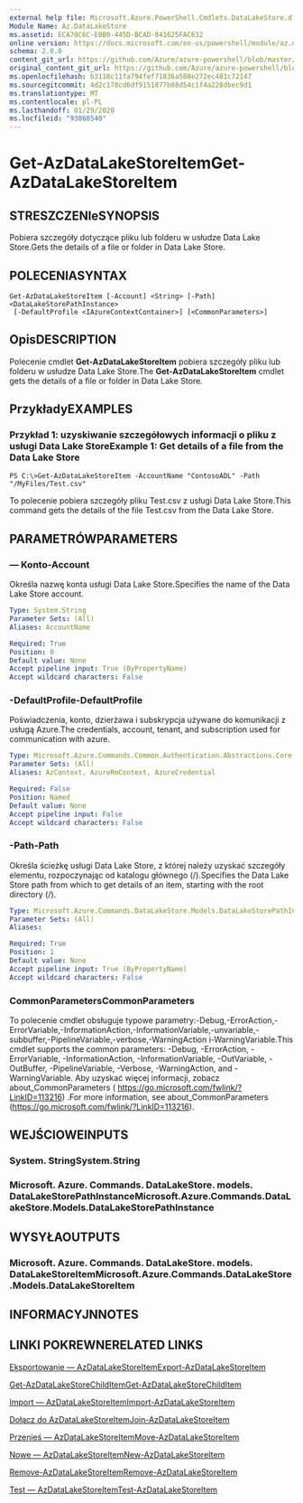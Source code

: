 ```yaml
---
external help file: Microsoft.Azure.PowerShell.Cmdlets.DataLakeStore.dll-Help.xml
Module Name: Az.DataLakeStore
ms.assetid: ECA70C6C-E0B0-445D-BCAD-041625FAC632
online version: https://docs.microsoft.com/en-us/powershell/module/az.datalakestore/get-azdatalakestoreitem
schema: 2.0.0
content_git_url: https://github.com/Azure/azure-powershell/blob/master/src/DataLakeStore/DataLakeStore/help/Get-AzDataLakeStoreItem.md
original_content_git_url: https://github.com/Azure/azure-powershell/blob/master/src/DataLakeStore/DataLakeStore/help/Get-AzDataLakeStoreItem.md
ms.openlocfilehash: b3118c11fa794fef71836a580e272ec481c72147
ms.sourcegitcommit: 4d2c178cd6df9151877b08d54c1f4a228dbec9d1
ms.translationtype: MT
ms.contentlocale: pl-PL
ms.lasthandoff: 01/29/2020
ms.locfileid: "93868540"
---
```

# <span data-ttu-id="38fcc-101">Get-AzDataLakeStoreItem</span><span class="sxs-lookup"><span data-stu-id="38fcc-101">Get-AzDataLakeStoreItem</span></span>

## <span data-ttu-id="38fcc-102">STRESZCZENIe</span><span class="sxs-lookup"><span data-stu-id="38fcc-102">SYNOPSIS</span></span>
<span data-ttu-id="38fcc-103">Pobiera szczegóły dotyczące pliku lub folderu w usłudze Data Lake Store.</span><span class="sxs-lookup"><span data-stu-id="38fcc-103">Gets the details of a file or folder in Data Lake Store.</span></span>

## <span data-ttu-id="38fcc-104">POLECENIA</span><span class="sxs-lookup"><span data-stu-id="38fcc-104">SYNTAX</span></span>

```
Get-AzDataLakeStoreItem [-Account] <String> [-Path] <DataLakeStorePathInstance>
 [-DefaultProfile <IAzureContextContainer>] [<CommonParameters>]
```

## <span data-ttu-id="38fcc-105">Opis</span><span class="sxs-lookup"><span data-stu-id="38fcc-105">DESCRIPTION</span></span>
<span data-ttu-id="38fcc-106">Polecenie cmdlet **Get-AzDataLakeStoreItem** pobiera szczegóły pliku lub folderu w usłudze Data Lake Store.</span><span class="sxs-lookup"><span data-stu-id="38fcc-106">The **Get-AzDataLakeStoreItem** cmdlet gets the details of a file or folder in Data Lake Store.</span></span>

## <span data-ttu-id="38fcc-107">Przykłady</span><span class="sxs-lookup"><span data-stu-id="38fcc-107">EXAMPLES</span></span>

### <span data-ttu-id="38fcc-108">Przykład 1: uzyskiwanie szczegółowych informacji o pliku z usługi Data Lake Store</span><span class="sxs-lookup"><span data-stu-id="38fcc-108">Example 1: Get details of a file from the Data Lake Store</span></span>
```
PS C:\>Get-AzDataLakeStoreItem -AccountName "ContosoADL" -Path "/MyFiles/Test.csv"
```

<span data-ttu-id="38fcc-109">To polecenie pobiera szczegóły pliku Test.csv z usługi Data Lake Store.</span><span class="sxs-lookup"><span data-stu-id="38fcc-109">This command gets the details of the file Test.csv from the Data Lake Store.</span></span>

## <span data-ttu-id="38fcc-110">PARAMETRÓW</span><span class="sxs-lookup"><span data-stu-id="38fcc-110">PARAMETERS</span></span>

### <span data-ttu-id="38fcc-111">— Konto</span><span class="sxs-lookup"><span data-stu-id="38fcc-111">-Account</span></span>
<span data-ttu-id="38fcc-112">Określa nazwę konta usługi Data Lake Store.</span><span class="sxs-lookup"><span data-stu-id="38fcc-112">Specifies the name of the Data Lake Store account.</span></span>

```yaml
Type: System.String
Parameter Sets: (All)
Aliases: AccountName

Required: True
Position: 0
Default value: None
Accept pipeline input: True (ByPropertyName)
Accept wildcard characters: False
```

### <span data-ttu-id="38fcc-113">-DefaultProfile</span><span class="sxs-lookup"><span data-stu-id="38fcc-113">-DefaultProfile</span></span>
<span data-ttu-id="38fcc-114">Poświadczenia, konto, dzierżawa i subskrypcja używane do komunikacji z usługą Azure.</span><span class="sxs-lookup"><span data-stu-id="38fcc-114">The credentials, account, tenant, and subscription used for communication with azure.</span></span>

```yaml
Type: Microsoft.Azure.Commands.Common.Authentication.Abstractions.Core.IAzureContextContainer
Parameter Sets: (All)
Aliases: AzContext, AzureRmContext, AzureCredential

Required: False
Position: Named
Default value: None
Accept pipeline input: False
Accept wildcard characters: False
```

### <span data-ttu-id="38fcc-115">-Path</span><span class="sxs-lookup"><span data-stu-id="38fcc-115">-Path</span></span>
<span data-ttu-id="38fcc-116">Określa ścieżkę usługi Data Lake Store, z której należy uzyskać szczegóły elementu, rozpoczynając od katalogu głównego (/).</span><span class="sxs-lookup"><span data-stu-id="38fcc-116">Specifies the Data Lake Store path from which to get details of an item, starting with the root directory (/).</span></span>

```yaml
Type: Microsoft.Azure.Commands.DataLakeStore.Models.DataLakeStorePathInstance
Parameter Sets: (All)
Aliases:

Required: True
Position: 1
Default value: None
Accept pipeline input: True (ByPropertyName)
Accept wildcard characters: False
```

### <span data-ttu-id="38fcc-117">CommonParameters</span><span class="sxs-lookup"><span data-stu-id="38fcc-117">CommonParameters</span></span>
<span data-ttu-id="38fcc-118">To polecenie cmdlet obsługuje typowe parametry:-Debug,-ErrorAction,-ErrorVariable,-InformationAction,-InformationVariable,-unvariable,-subbuffer,-PipelineVariable,-verbose,-WarningAction i-WarningVariable.</span><span class="sxs-lookup"><span data-stu-id="38fcc-118">This cmdlet supports the common parameters: -Debug, -ErrorAction, -ErrorVariable, -InformationAction, -InformationVariable, -OutVariable, -OutBuffer, -PipelineVariable, -Verbose, -WarningAction, and -WarningVariable.</span></span> <span data-ttu-id="38fcc-119">Aby uzyskać więcej informacji, zobacz about_CommonParameters ( https://go.microsoft.com/fwlink/?LinkID=113216) .</span><span class="sxs-lookup"><span data-stu-id="38fcc-119">For more information, see about_CommonParameters (https://go.microsoft.com/fwlink/?LinkID=113216).</span></span>

## <span data-ttu-id="38fcc-120">WEJŚCIOWE</span><span class="sxs-lookup"><span data-stu-id="38fcc-120">INPUTS</span></span>

### <span data-ttu-id="38fcc-121">System. String</span><span class="sxs-lookup"><span data-stu-id="38fcc-121">System.String</span></span>

### <span data-ttu-id="38fcc-122">Microsoft. Azure. Commands. DataLakeStore. models. DataLakeStorePathInstance</span><span class="sxs-lookup"><span data-stu-id="38fcc-122">Microsoft.Azure.Commands.DataLakeStore.Models.DataLakeStorePathInstance</span></span>

## <span data-ttu-id="38fcc-123">WYSYŁA</span><span class="sxs-lookup"><span data-stu-id="38fcc-123">OUTPUTS</span></span>

### <span data-ttu-id="38fcc-124">Microsoft. Azure. Commands. DataLakeStore. models. DataLakeStoreItem</span><span class="sxs-lookup"><span data-stu-id="38fcc-124">Microsoft.Azure.Commands.DataLakeStore.Models.DataLakeStoreItem</span></span>

## <span data-ttu-id="38fcc-125">INFORMACYJN</span><span class="sxs-lookup"><span data-stu-id="38fcc-125">NOTES</span></span>

## <span data-ttu-id="38fcc-126">LINKI POKREWNE</span><span class="sxs-lookup"><span data-stu-id="38fcc-126">RELATED LINKS</span></span>

[<span data-ttu-id="38fcc-127">Eksportowanie — AzDataLakeStoreItem</span><span class="sxs-lookup"><span data-stu-id="38fcc-127">Export-AzDataLakeStoreItem</span></span>](./Export-AzDataLakeStoreItem.md)

[<span data-ttu-id="38fcc-128">Get-AzDataLakeStoreChildItem</span><span class="sxs-lookup"><span data-stu-id="38fcc-128">Get-AzDataLakeStoreChildItem</span></span>](./Get-AzDataLakeStoreChildItem.md)

[<span data-ttu-id="38fcc-129">Import — AzDataLakeStoreItem</span><span class="sxs-lookup"><span data-stu-id="38fcc-129">Import-AzDataLakeStoreItem</span></span>](./Import-AzDataLakeStoreItem.md)

[<span data-ttu-id="38fcc-130">Dołącz do AzDataLakeStoreItem</span><span class="sxs-lookup"><span data-stu-id="38fcc-130">Join-AzDataLakeStoreItem</span></span>](./Join-AzDataLakeStoreItem.md)

[<span data-ttu-id="38fcc-131">Przenieś — AzDataLakeStoreItem</span><span class="sxs-lookup"><span data-stu-id="38fcc-131">Move-AzDataLakeStoreItem</span></span>](./Move-AzDataLakeStoreItem.md)

[<span data-ttu-id="38fcc-132">Nowe — AzDataLakeStoreItem</span><span class="sxs-lookup"><span data-stu-id="38fcc-132">New-AzDataLakeStoreItem</span></span>](./New-AzDataLakeStoreItem.md)

[<span data-ttu-id="38fcc-133">Remove-AzDataLakeStoreItem</span><span class="sxs-lookup"><span data-stu-id="38fcc-133">Remove-AzDataLakeStoreItem</span></span>](./Remove-AzDataLakeStoreItem.md)

[<span data-ttu-id="38fcc-134">Test — AzDataLakeStoreItem</span><span class="sxs-lookup"><span data-stu-id="38fcc-134">Test-AzDataLakeStoreItem</span></span>](./Test-AzDataLakeStoreItem.md)


